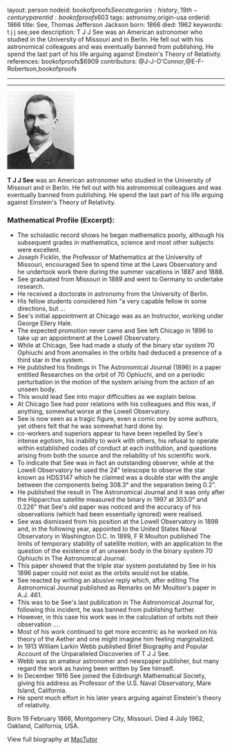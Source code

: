 layout: person
nodeid: bookofproofs$See
categories: history,19th-century
parentid: bookofproofs$603
tags: astronomy,origin-usa
orderid: 1866
title: See, Thomas Jefferson Jackson
born: 1866
died: 1962
keywords: t j j see,see
description: T J J See was an American astronomer who studied in the University of Missouri and in Berlin. He fell out with his astronomical colleagues and was eventually banned from publishing. He spend the last part of his life arguing against Einstein's Theory of Relativity.
references: bookofproofs$6909
contributors: @J-J-O'Connor,@E-F-Robertson,bookofproofs

---



---

![See.jpg](https://github.com/bookofproofs/bookofproofs.github.io/blob/main/_sources/_assets/images/portraits/See.jpg?raw=true)

**T J J See** was an American astronomer who studied in the University of Missouri and in Berlin. He fell out with his astronomical colleagues and was eventually banned from publishing. He spend the last part of his life arguing against Einstein's Theory of Relativity.

### Mathematical Profile (Excerpt):
* The scholastic record shows he began mathematics poorly, although his subsequent grades in mathematics, science and most other subjects were excellent.
* Joseph Ficklin, the Professor of Mathematics at the University of Missouri, encouraged See to spend time at the Laws Observatory and he undertook work there during the summer vacations in 1887 and 1888.
* See graduated from Missouri in 1889 and went to Germany to undertake research.
* He received a doctorate in astronomy from the University of Berlin.
* His fellow students considered him "a very capable fellow in some directions, but ...
* See's initial appointment at Chicago was as an Instructor, working under George Ellery Hale.
* The expected promotion never came and See left Chicago in 1896 to take up an appointment at the Lowell Observatory.
* While at Chicago, See had made a study of the binary star system 70 Ophiuchi and from anomalies in the orbits had deduced a presence of a third star in the system.
* He published his findings in The Astronomical Journal (1896) in a paper entitled Researches on the orbit of 70 Ophiuchi, and on a periodic perturbation in the motion of the system arising from the action of an unseen body.
* This would lead See into major difficulties as we explain below.
* At Chicago See had poor relations with his colleagues and this was, if anything, somewhat worse at the Lowell Observatory.
* See is now seen as a tragic figure, even a comic one by some authors, yet others felt that he was somewhat hard done by.
* co-workers and superiors appear to have been repelled by See's intense egotism, his inability to work with others, his refusal to operate within established codes of conduct at each institution, and questions arising from both the source and the reliability of his scientific work.
* To indicate that See was in fact an outstanding observer, while at the Lowell Observatory he used the 24" telescope to observe the star known as HDS3147 which he claimed was a double star with the angle between the components being 308.3°  and the separation being 0.2".
* He published the result in The Astronomical Journal  and it was only after the Hipparchus satellite measured the binary in 1997 at 303.0°  and 0.226" that See's old paper was noticed and the accuracy of his observations (which had been essentially ignored) were realised.
* See was dismissed from his position at the Lowell Observatory in 1898 and, in the following year, appointed to the United States Naval Observatory in Washington D.C. In 1899, F R Moulton published The limits of temporary stability of satellite motion, with an application to the question of the existence of an unseen body in the binary system 70 Ophiuchi  in The Astronomical Journal.
* This paper showed that the triple star system postulated by See in his 1896 paper could not exist as the orbits would not be stable.
* See reacted by writing an abusive reply which, after editing The Astronomical Journal  published as Remarks on Mr Moulton's paper in A.J. 461.
* This was to be See's last publication in The Astronomical Journal  for, following this incident, he was banned from publishing further.
* However, in this case his work was in the calculation of orbits not their observation ....
* Most of his work continued to get more eccentric as he worked on his theory of the Aether and one might imagine him feeling marginalized.
* In 1913 William Larkin Webb published Brief Biography and Popular Account of the Unparalleled Discoveries of T J J See.
* Webb was an amateur astronomer and newspaper publisher, but many regard the work as having been written by See himself.
* In December 1916 See joined the Edinburgh Mathematical Society, giving his address as Professor of the U.S. Naval Observatory, Mare Island, California.
* He spent much effort in his later years arguing against Einstein's theory of relativity.

Born 19 February 1866, Montgomery City, Missouri. Died 4 July 1962, Oakland, California, USA.

View full biography at [MacTutor](https://mathshistory.st-andrews.ac.uk/Biographies/See/)
